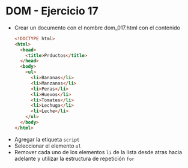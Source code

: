 # DOM - Ejercicio 17

* Crear un documento con el nombre dom_017.html con el contenido
  ```html
  <!DOCTYPE html>
  <html>
    <head>
      <title>Prductos</title>
    </head>
    <body>
      <ul>
        <li>Bananas</li>
        <li>Manzanas</li>
        <li>Peras</li>
        <li>Huevos</li>
        <li>Tomates</li>
        <li>Lechuga</li>
        <li>Leche</li>
      </ul>
    </body>
  </html>
  ```
* Agregar la etiqueta `script`
* Seleccionar el elemento `ul`
* Remover cada uno de los elementos `li` de la lista desde atras hacia adelante y utilizar la estructura de repetición `for`